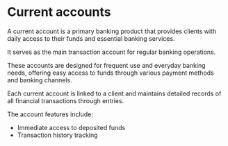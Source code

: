 # Current accounts

A current account is a primary banking product that provides clients with daily
access to their funds and essential banking services. 

It serves as the main transaction account for regular banking operations.

These accounts are designed for frequent use and everyday banking needs,
offering easy access to funds through various payment methods and banking
channels.

Each current account is linked to a client and maintains detailed records of
all financial transactions through entries.

The account features include:

- Immediate access to deposited funds
- Transaction history tracking
